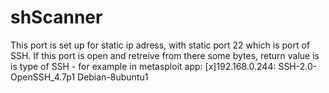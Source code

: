 # shScanner

This port is set up for static ip adress, with static port 22 which is port of SSH. If this port is open and retreive from there some bytes, return value is is type of SSH - for example in metasploit app: [x]192.168.0.244: SSH-2.0-OpenSSH_4.7p1 Debian-8ubuntu1
